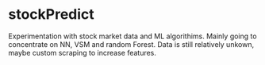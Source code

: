 # stockPredict

Experimentation with stock market data and ML algorithims. 
Mainly going to concentrate on NN, VSM and random Forest.
Data is still relatively unkown, maybe custom scraping to increase features.

